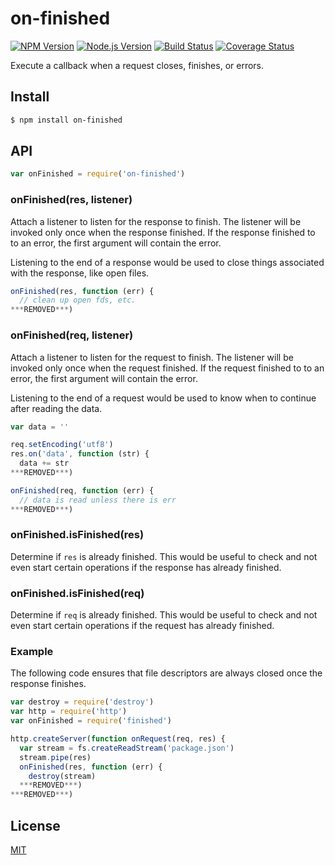 # on-finished

[![NPM Version](http://img.shields.io/npm/v/on-finished.svg?style=flat)](https://www.npmjs.org/package/on-finished)
[![Node.js Version](http://img.shields.io/badge/node.js->=_0.8-brightgreen.svg?style=flat)](http://nodejs.org/download/)
[![Build Status](http://img.shields.io/travis/jshttp/on-finished.svg?style=flat)](https://travis-ci.org/jshttp/on-finished)
[![Coverage Status](https://img.shields.io/coveralls/jshttp/on-finished.svg?style=flat)](https://coveralls.io/r/jshttp/on-finished)

Execute a callback when a request closes, finishes, or errors.

## Install

```sh
$ npm install on-finished
```

## API

```js
var onFinished = require('on-finished')
```

### onFinished(res, listener)

Attach a listener to listen for the response to finish. The listener will
be invoked only once when the response finished. If the response finished
to to an error, the first argument will contain the error.

Listening to the end of a response would be used to close things associated
with the response, like open files.

```js
onFinished(res, function (err) {
  // clean up open fds, etc.
***REMOVED***)
```

### onFinished(req, listener)

Attach a listener to listen for the request to finish. The listener will
be invoked only once when the request finished. If the request finished
to to an error, the first argument will contain the error.

Listening to the end of a request would be used to know when to continue
after reading the data.

```js
var data = ''

req.setEncoding('utf8')
res.on('data', function (str) {
  data += str
***REMOVED***)

onFinished(req, function (err) {
  // data is read unless there is err
***REMOVED***)
```

### onFinished.isFinished(res)

Determine if `res` is already finished. This would be useful to check and
not even start certain operations if the response has already finished.

### onFinished.isFinished(req)

Determine if `req` is already finished. This would be useful to check and
not even start certain operations if the request has already finished.

### Example

The following code ensures that file descriptors are always closed
once the response finishes.

```js
var destroy = require('destroy')
var http = require('http')
var onFinished = require('finished')

http.createServer(function onRequest(req, res) {
  var stream = fs.createReadStream('package.json')
  stream.pipe(res)
  onFinished(res, function (err) {
    destroy(stream)
  ***REMOVED***)
***REMOVED***)
```

## License

[MIT](LICENSE)
